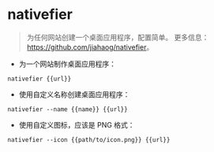 # nativefier

> 为任何网站创建一个桌面应用程序，配置简单。
> 更多信息：<https://github.com/jiahaog/nativefier>。

- 为一个网站制作桌面应用程序：

`nativefier {{url}}`

- 使用自定义名称创建桌面应用程序：

`nativefier --name {{name}} {{url}}`

- 使用自定义图标，应该是 PNG 格式：

`nativefier --icon {{path/to/icon.png}} {{url}}`